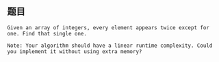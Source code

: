 ## 题目
    Given an array of integers, every element appears twice except for one. Find that single one.

    Note: Your algorithm should have a linear runtime complexity. Could you implement it without using extra memory?